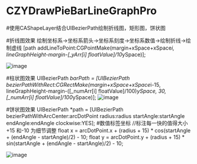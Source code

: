 # CZYDrawPieBarLineGraphPro
#使用CAShapeLayer结合UIBezierPath绘制折线图，矩形图，饼状图

#折线图效果 绘制坐标系->坐标系箭头->坐标系刻度->坐标系数值->绘制折线->绘制虚线
        [path addLineToPoint:CGPointMake(margin+xSpace+xSpace*i, lineGraphHeight-margin-[_yArr[i] floatValue]/10*ySpace)];
        
![image](https://github.com/ITIosEthan/CzyDrawPieBarLineGraphProDemo/blob/master/Simulator%20Screen%20Shot%202016%E5%B9%B412%E6%9C%8823%E6%97%A5%20%E4%B8%8B%E5%8D%884.47.14.png)

 #柱状图效果
        UIBezierPath *barPath = [UIBezierPath bezierPathWithRect:CGRectMake(margin+xSpace+xSpace*i-15,
                                                                            lineGraphHeight-margin-([_numArr[i] floatValue]/100)*ySpace,
                                                                            30,
                                                                            [_numArr[i] floatValue]/100*ySpace)];
![image](https://github.com/ITIosEthan/CzyDrawPieBarLineGraphProDemo/blob/master/Simulator%20Screen%20Shot%202016%E5%B9%B412%E6%9C%8823%E6%97%A5%20%E4%B8%8B%E5%8D%884.47.18.png)

#饼状图效果
        UIBezierPath *path = [UIBezierPath bezierPathWithArcCenter:arcDotPoint radius:radius startAngle:startAngle endAngle:endAngle clockwise:YES];
#数值标签坐标
        //标注每一快的值得大小 +15 和-10 为细节调整
        float x = arcDotPoint.x + (radius + 15) * cos(startAngle + (endAngle - startAngle)/2) - 10;
        float y = arcDotPoint.y + (radius + 15) * sin(startAngle + (endAngle - startAngle)/2) - 10;
        
![image](https://github.com/ITIosEthan/CzyDrawPieBarLineGraphProDemo/blob/master/Simulator%20Screen%20Shot%202016%E5%B9%B412%E6%9C%8823%E6%97%A5%20%E4%B8%8B%E5%8D%884.47.21.png)
